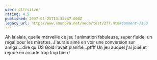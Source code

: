 ```yaml
---
user: dlfrsilver
rating: 4.5
published: 2007-01-25T13:33:47.000Z
legacy_url: http://www.emunova.net/veda/test/277.htm#comment-7363
---
```

Ah lalalala, quelle merveille ce jeu ! animation fabuleuse, super fluide, un régal pour les mirettes. J'aurais aimé en voir une conversion sur amiga....dire qu'US Gold l'avait planifié...pffff
Un jeu auquel j'ai joué et rejoué en arcade trop trop bien !